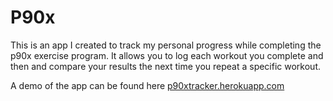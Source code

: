 # P90x

This is an app I created to track my personal progress while completing the p90x exercise program. It allows you to log each workout you complete and then and compare your results the next time you repeat a specific workout. 

A demo of the app can be found here [p90xtracker.herokuapp.com](https://p90xtracker.herokuapp.com)